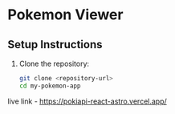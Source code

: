 

# Pokemon Viewer

## Setup Instructions

1. Clone the repository:
   ```sh
   git clone <repository-url>
   cd my-pokemon-app
   
live link - https://pokiapi-react-astro.vercel.app/
